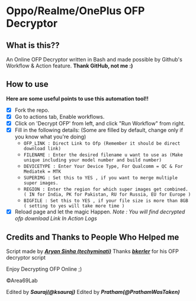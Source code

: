 # Oppo/Realme/OnePlus OFP Decryptor

## What is this??
An Online OFP Decryptor written in Bash and made possible by Github's Workflow & Action feature.
**Thank GitHub, not me :)**

## How to use
**Here are some useful points to use this automation tool!!**
- [x] Fork the repo.
- [x] Go to actions tab, Enable workflows.
- [x] Click on 'Decrypt OFP' from left, and click "Run Workflow" from right.
- [x] Fill in the following details: (Some are filled by default, change only if you know what you're doing)
  - `OFP_LINK : Direct Link to Ofp (Remember it should be direct download link)`
  - `FILENAME : Enter the desired filename u want to use as (Make unique including your model number and build number)`
  - `DEVICETYPE : Enter Your Device Type, For Qualcomm = QC & For Mediatek = MTK`
  - `SUPERIMG : Set this to YES , if you want to merge multiple super images.`
  - `REGION : Enter the region for which super images get combined. ( IN for India, PK for Pakistan, RU for Russia, EU for Europe )`
  - `BIGFILE : Set this to YES , if your file size is more than 8GB ( setting to yes will take more time )`
- [x] Reload page and let the magic Happen.
_Note : You will find decrypted ofp download Link In Action Logs_

## Credits and Thanks to People Who Helped me
Script made by [***Aryan Sinha (techyminati)***](https://github.com/techyminati)
Thanks [***bkerler***](https://github.com/bkerler) for his OFP decryptor script 

Enjoy Decrypting OFP Online ;)

©Area69Lab

Edited by ***Sauraj(@ksauraj)***
Edited by ***Pratham(@PrathamWasTaken)***

